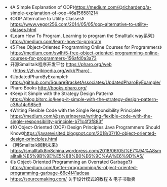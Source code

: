 * 《A Simple Explanation of OOP》https://medium.com/@richardeng/a-simple-explanation-of-oop-46a156581214
* 《OOP Alternative to Utility Classes》https://www.yegor256.com/2014/05/05/oop-alternative-to-utility-classes.html
* 《Learn How To Program, Learning to program the Smalltalk way系列》https://medium.com/learn-how-to-program
* 《5 Free Object-Oriented Programming Online Courses for Programmers》https://medium.com/swlh/5-free-object-oriented-programming-online-courses-for-programmers-156afd0a3a73
* 开源Smalltalk程序开发平台 https://pharo.org/web （https://zh.wikipedia.org/wiki/Pharo）
* 《UpdatedPharoByExample》https://github.com/SquareBracketAssociates/UpdatedPharoByExample/
* Pharo Books http://books.pharo.org/
* 《Keep it Simple with the Strategy Design Pattern》https://blog.bitsrc.io/keep-it-simple-with-the-strategy-design-pattern-c36a14c985e9
* 《Writing Flexible Code with the Single Responsibility Principle》https://medium.com/@severinperez/writing-flexible-code-with-the-single-responsibility-principle-b71c4f3f883f
* 《10 Object-Oriented (OOP) Design Principles Java Programmers Should Know》https://javarevisited.blogspot.com/2018/07/10-object-oriented-design-principles.html
* 《用Smalltalk回到未来》https://smalltalk8in8china.wordpress.com/2018/06/05/%E7%94%A8smalltalk%E5%9B%9E%E5%88%B0%E6%9C%AA%E6%9D%A5/
* 《Is Object-Oriented Programming an Overrated Garbage?》https://medium.com/better-programming/is-object-oriented-programming-garbage-66c4f41adcaa
* https://sourcemaking.com/ 关于设计模式的教程 & 电子书贩卖
